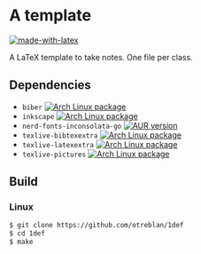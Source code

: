 # A template
[![made-with-latex](https://img.shields.io/badge/Made%20with-LaTeX-1f425f.svg)](https://www.latex-project.org/)

A LaTeX template to take notes.
One file per class.

## Dependencies

* `biber` [![Arch Linux package](https://img.shields.io/archlinux/v/community/any/biber.svg?style=flat-square&logo=arch-linux)](https://www.archlinux.org/packages/community/any/biber/)
* `inkscape` [![Arch Linux package](https://img.shields.io/archlinux/v/extra/x86_64/inkscape.svg?style=flat-square&logo=arch-linux)](https://www.archlinux.org/packages/extra/x86_64/inkscape/)
* `nerd-fonts-inconsolata-go` [![AUR version](https://img.shields.io/aur/version/nerd-fonts-inconsolata-go.svg?style=flat-square&logo=arch-linux)](https://aur.archlinux.org/packages/nerd-fonts-inconsolata-go/)
* `texlive-bibtexextra` [![Arch Linux package](https://img.shields.io/archlinux/v/extra/any/texlive-bibtexextra.svg?style=flat-square&logo=arch-linux)](https://www.archlinux.org/packages/extra/any/texlive-bibtexextra/)
* `texlive-latexextra` [![Arch Linux package](https://img.shields.io/archlinux/v/extra/any/texlive-latexextra.svg?style=flat-square&logo=arch-linux)](https://www.archlinux.org/packages/extra/any/texlive-latexextra/)
* `texlive-pictures` [![Arch Linux package](https://img.shields.io/archlinux/v/extra/any/texlive-pictures.svg?style=flat-square&logo=arch-linux)](https://www.archlinux.org/packages/extra/any/texlive-pictures/)

## Build

### Linux

```sh
$ git clone https://github.com/otreblan/1def
$ cd 1def
$ make
```


